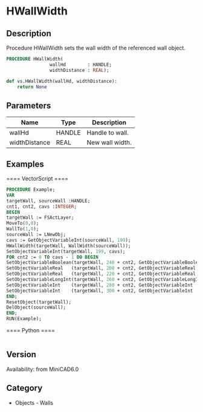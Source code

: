 # HWallWidth

## Description
Procedure HWallWidth sets the wall width of the referenced wall object.

```pascal
PROCEDURE HWallWidth(
				wallHd        : HANDLE;
				widthDistance : REAL);
```

```python
def vs.HWallWidth(wallHd, widthDistance):
    return None
```

## Parameters
|Name|Type|Description|
|---|---|---|
|wallHd|HANDLE|Handle to wall.|
|widthDistance|REAL|New wall width.|

## Examples
==== VectorScript ====
```pascal
PROCEDURE Example;
VAR
targetWall, sourceWall :HANDLE;
cnt1, cnt2, cavs :INTEGER;
BEGIN
targetWall := FSActLayer;
MoveTo(0,0);
WallTo(1,0);
sourceWall := LNewObj;
cavs := GetObjectVariableInt(sourceWall, 199);
HWallWidth(targetWall, WallWidth(sourceWall));
SetObjectVariableInt(targetWall, 199, cavs);
FOR cnt2 := 0 TO cavs - 1 DO BEGIN
SetObjectVariableBoolean(targetWall, 240 + cnt2, GetObjectVariableBoolean(sourceWall, 240 + cnt2)); {cavity is pair}
SetObjectVariableReal   (targetWall, 200 + cnt2, GetObjectVariableReal   (sourceWall, 200 + cnt2)); {left offset}
SetObjectVariableReal   (targetWall, 220 + cnt2, GetObjectVariableReal   (sourceWall, 220 + cnt2)); {right offset}
SetObjectVariableLongInt(targetWall, 260 + cnt2, GetObjectVariableLongInt(sourceWall, 260 + cnt2)); {cavity fill}
SetObjectVariableInt    (targetWall, 280 + cnt2, GetObjectVariableInt    (sourceWall, 280 + cnt2)); {pen weight}
SetObjectVariableInt    (targetWall, 300 + cnt2, GetObjectVariableInt    (sourceWall, 300 + cnt2)); {pen style}
END;
ResetObject(targetWall);
DelObject(sourceWall);
END;
RUN(Example);
```
==== Python ====
```python

```

## Version
Availability: from MiniCAD6.0

## Category
* Objects - Walls

